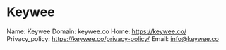 
# Keywee

Name: Keywee
Domain: keywee.co
Home: https://keywee.co/
Privacy_policy: https://keywee.co/privacy-policy/
Email: info@keywee.co
